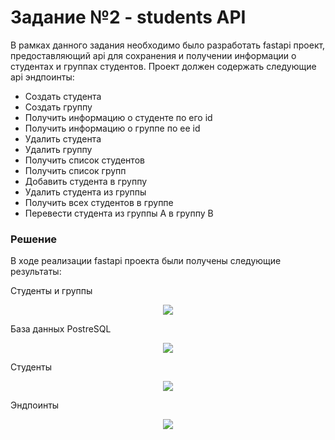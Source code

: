 # Задание №2 - students API

В рамках данного задания необходимо было разработать fastapi проект, предоставляющий api для сохранения и получении информации о студентах и группах студентов. Проект должен содержать следующие api эндпоинты:
  -	Создать студента
  -	Создать группу
  -	Получить информацию о студенте по его id
  -	Получить информацию о группе по ее id
  -	Удалить студента
  -	Удалить группу
  -	Получить список студентов
  -	Получить список групп
  -	Добавить студента в группу
  -	Удалить студента из группы
  -	Получить всех студентов в группе
  -	Перевести студента из группы A в группу B

### Решение

В ходе реализации fastapi проекта были получены следующие результаты:


Студенты и группы
<p align="center">
  <img src="https://github.com/hanz0m4/microservice/assets/166024789/955f4961-c22d-4cb2-b946-0a3841224092">
</p>

База данных PostreSQL
<p align="center">
  <img src="https://github.com/hanz0m4/microservice/assets/166024789/82ed97d0-9099-48d2-86dc-471226066cba">
</p>

Студенты
<p align="center">
  <img src="https://github.com/hanz0m4/microservice/assets/166024789/2fda92d1-0988-478d-a4cc-10ec3fbcfd2e">
</p>

Эндпоинты
<p align="center">
  <img src="https://github.com/hanz0m4/microservice/assets/166024789/236847ec-0a57-4a6e-8012-de6cd261d0d4">
</p>
